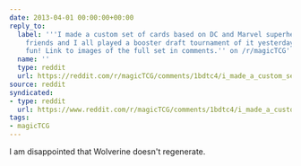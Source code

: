 ```yaml
---
date: 2013-04-01 00:00:00+00:00
reply_to:
  label: '''I made a custom set of cards based on DC and Marvel superheroes, and my
    friends and I all played a booster draft tournament of it yesterday. It was super
    fun! Link to images of the full set in comments.'' on /r/magicTCG'
  name: ''
  type: reddit
  url: https://reddit.com/r/magicTCG/comments/1bdtc4/i_made_a_custom_set_of_cards_based_on_dc_and/
source: reddit
syndicated:
- type: reddit
  url: https://www.reddit.com/r/magicTCG/comments/1bdtc4/i_made_a_custom_set_of_cards_based_on_dc_and/c969xjo/
tags:
- magicTCG
---
```


I am disappointed that Wolverine doesn't regenerate.
